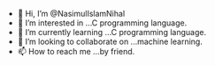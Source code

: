 - 👋 Hi, I’m @NasimulIslamNihal
- 👀 I’m interested in ...C programming language.
- 🌱 I’m currently learning ...C programming language.
- 💞️ I’m looking to collaborate on ...machine learning.
- 📫 How to reach me ...by friend.

<!---
NasimulIslamNihal/NasimulIslamNihal is a ✨ special ✨ repository because its `README.md` (this file) appears on your GitHub profile.
You can click the Preview link to take a look at your changes.
--->
